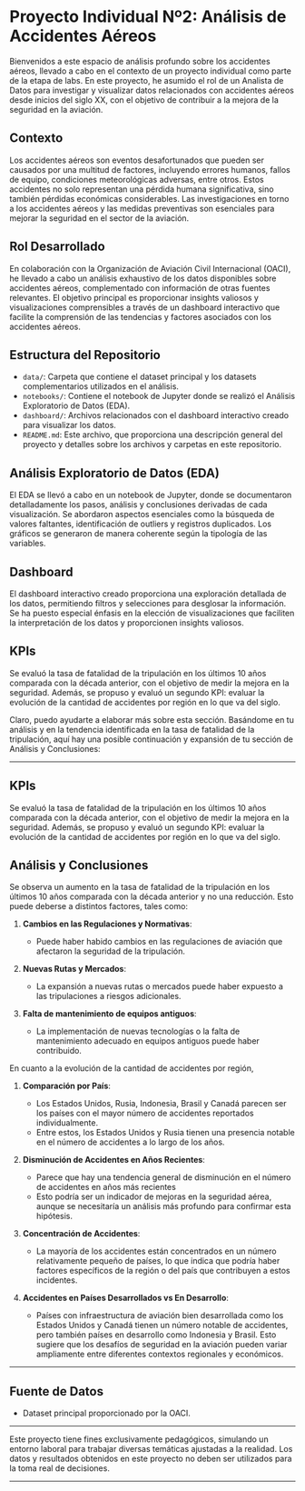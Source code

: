 # Proyecto Individual Nº2: Análisis de Accidentes Aéreos

Bienvenidos a este espacio de análisis profundo sobre los accidentes aéreos, llevado a cabo en el contexto de un proyecto individual como parte de la etapa de labs. En este proyecto, he asumido el rol de un Analista de Datos para investigar y visualizar datos relacionados con accidentes aéreos desde inicios del siglo XX, con el objetivo de contribuir a la mejora de la seguridad en la aviación.

## Contexto

Los accidentes aéreos son eventos desafortunados que pueden ser causados por una multitud de factores, incluyendo errores humanos, fallos de equipo, condiciones meteorológicas adversas, entre otros. Estos accidentes no solo representan una pérdida humana significativa, sino también pérdidas económicas considerables. Las investigaciones en torno a los accidentes aéreos y las medidas preventivas son esenciales para mejorar la seguridad en el sector de la aviación.

## Rol Desarrollado

En colaboración con la Organización de Aviación Civil Internacional (OACI), he llevado a cabo un análisis exhaustivo de los datos disponibles sobre accidentes aéreos, complementado con información de otras fuentes relevantes. El objetivo principal es proporcionar insights valiosos y visualizaciones comprensibles a través de un dashboard interactivo que facilite la comprensión de las tendencias y factores asociados con los accidentes aéreos.

## Estructura del Repositorio

- `data/`: Carpeta que contiene el dataset principal y los datasets complementarios utilizados en el análisis.
- `notebooks/`: Contiene el notebook de Jupyter donde se realizó el Análisis Exploratorio de Datos (EDA).
- `dashboard/`: Archivos relacionados con el dashboard interactivo creado para visualizar los datos.
- `README.md`: Este archivo, que proporciona una descripción general del proyecto y detalles sobre los archivos y carpetas en este repositorio.

## Análisis Exploratorio de Datos (EDA)

El EDA se llevó a cabo en un notebook de Jupyter, donde se documentaron detalladamente los pasos, análisis y conclusiones derivadas de cada visualización. Se abordaron aspectos esenciales como la búsqueda de valores faltantes, identificación de outliers y registros duplicados. Los gráficos se generaron de manera coherente según la tipología de las variables.

## Dashboard

El dashboard interactivo creado proporciona una exploración detallada de los datos, permitiendo filtros y selecciones para desglosar la información. Se ha puesto especial énfasis en la elección de visualizaciones que faciliten la interpretación de los datos y proporcionen insights valiosos.

## KPIs

Se evaluó la tasa de fatalidad de la tripulación en los últimos 10 años comparada con la década anterior, con el objetivo de medir la mejora en la seguridad. Además, se propuso y evaluó un segundo KPI: evaluar la evolución de la cantidad de accidentes por región en lo que va del siglo. 

Claro, puedo ayudarte a elaborar más sobre esta sección. Basándome en tu análisis y en la tendencia identificada en la tasa de fatalidad de la tripulación, aquí hay una posible continuación y expansión de tu sección de Análisis y Conclusiones:

---

## KPIs

Se evaluó la tasa de fatalidad de la tripulación en los últimos 10 años comparada con la década anterior, con el objetivo de medir la mejora en la seguridad. Además, se propuso y evaluó un segundo KPI: evaluar la evolución de la cantidad de accidentes por región en lo que va del siglo.

## Análisis y Conclusiones

Se observa un aumento en la tasa de fatalidad de la tripulación en los últimos 10 años comparada con la década anterior y no una reducción. Esto puede deberse a distintos factores, tales como:

1. **Cambios en las Regulaciones y Normativas**: 
   - Puede haber habido cambios en las regulaciones de aviación que afectaron la seguridad de la tripulación.

2. **Nuevas Rutas y Mercados**:
   - La expansión a nuevas rutas o mercados puede haber expuesto a las tripulaciones a riesgos adicionales.

3. **Falta de mantenimiento de equipos antiguos**:
   - La implementación de nuevas tecnologías o la falta de mantenimiento adecuado en equipos antiguos puede haber contribuido.

En cuanto a la evolución de la cantidad de accidentes por región, 


1. **Comparación por País**:
   - Los Estados Unidos, Rusia, Indonesia, Brasil y Canadá parecen ser los países con el mayor número de accidentes reportados individualmente.
   - Entre estos, los Estados Unidos y Rusia tienen una presencia notable en el número de accidentes a lo largo de los años.

2. **Disminución de Accidentes en Años Recientes**:
   - Parece que hay una tendencia general de disminución en el número de accidentes en años más recientes
   - Esto podría ser un indicador de mejoras en la seguridad aérea, aunque se necesitaría un análisis más profundo para confirmar esta hipótesis.

3. **Concentración de Accidentes**:
   - La mayoría de los accidentes están concentrados en un número relativamente pequeño de países, lo que indica que podría haber factores específicos de la región o del país que contribuyen a estos incidentes.

4. **Accidentes en Países Desarrollados vs En Desarrollo**:
   - Países con infraestructura de aviación bien desarrollada como los Estados Unidos y Canadá tienen un número notable de accidentes, pero también países en desarrollo como Indonesia y Brasil. Esto sugiere que los desafíos de seguridad en la aviación pueden variar ampliamente entre diferentes contextos regionales y económicos.
---

## Fuente de Datos

- Dataset principal proporcionado por la OACI.

---

Este proyecto tiene fines exclusivamente pedagógicos, simulando un entorno laboral para trabajar diversas temáticas ajustadas a la realidad. Los datos y resultados obtenidos en este proyecto no deben ser utilizados para la toma real de decisiones.

---